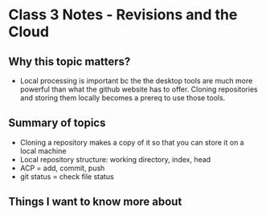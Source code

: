 # Class 3 Notes - Revisions and the Cloud

## Why this topic matters?

- Local processing is important bc the the desktop tools are much more powerful than what the github website has to offer.  Cloning repositories and storing them locally becomes a prereq to use those tools.  

## Summary of topics

- Cloning a repository makes a copy of it so that you can store it on a local machine
- Local repository structure: working directory, index, head
- ACP = add, commit, push
- git status = check file status


## Things I want to know more about
